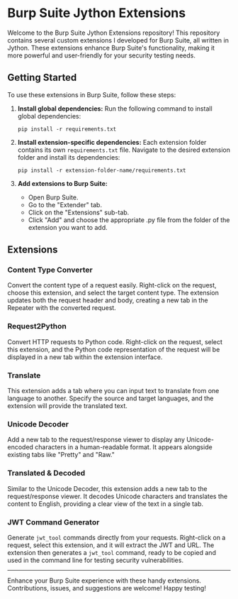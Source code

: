 
# Burp Suite Jython Extensions

Welcome to the Burp Suite Jython Extensions repository! This repository contains several custom extensions I developed for Burp Suite, all written in Jython. These extensions enhance Burp Suite's functionality, making it more powerful and user-friendly for your security testing needs.

## Getting Started

To use these extensions in Burp Suite, follow these steps:

1. **Install global dependencies:**
   Run the following command to install global dependencies:
   ```
   pip install -r requirements.txt
   ```

2. **Install extension-specific dependencies:**
   Each extension folder contains its own `requirements.txt` file. Navigate to the desired extension folder and install its dependencies:
   ```
   pip install -r extension-folder-name/requirements.txt
   ```

3. **Add extensions to Burp Suite:**
   - Open Burp Suite.
   - Go to the "Extender" tab.
   - Click on the "Extensions" sub-tab.
   - Click "Add" and choose the appropriate .py file from the folder of the extension you want to add.

## Extensions

### Content Type Converter
Convert the content type of a request easily. Right-click on the request, choose this extension, and select the target content type. The extension updates both the request header and body, creating a new tab in the Repeater with the converted request.

### Request2Python
Convert HTTP requests to Python code. Right-click on the request, select this extension, and the Python code representation of the request will be displayed in a new tab within the extension interface.

### Translate
This extension adds a tab where you can input text to translate from one language to another. Specify the source and target languages, and the extension will provide the translated text.

### Unicode Decoder
Add a new tab to the request/response viewer to display any Unicode-encoded characters in a human-readable format. It appears alongside existing tabs like "Pretty" and "Raw."

### Translated & Decoded
Similar to the Unicode Decoder, this extension adds a new tab to the request/response viewer. It decodes Unicode characters and translates the content to English, providing a clear view of the text in a single tab.

### JWT Command Generator
Generate `jwt_tool` commands directly from your requests. Right-click on a request, select this extension, and it will extract the JWT and URL. The extension then generates a `jwt_tool` command, ready to be copied and used in the command line for testing security vulnerabilities.

---

Enhance your Burp Suite experience with these handy extensions. Contributions, issues, and suggestions are welcome! Happy testing!
